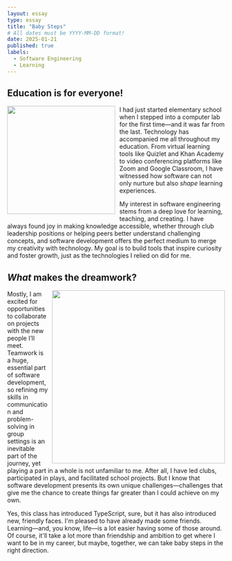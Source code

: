 ```yaml
---
layout: essay
type: essay
title: "Baby Steps"
# All dates must be YYYY-MM-DD format!
date: 2025-01-21
published: true
labels:
  - Software Engineering
  - Learning
---
```


## Education is for everyone!

<img width="250px" class="rounded" style="float: left; margin-right: 10px; margin-bottom: 10px;" src="https://i.pinimg.com/736x/19/95/03/199503e20588e1af3aefa9e67b527bf3.jpg">

I had just started elementary school when I stepped into a computer lab for the first time—and it was far from the last. Technology has accompanied me all throughout my education. From virtual learning tools like Quizlet and Khan Academy to video conferencing platforms like Zoom and Google Classroom, I have witnessed how software can not only nurture but also _shape_ learning experiences.

My interest in software engineering stems from a deep love for learning, teaching, and creating. I have always found joy in making knowledge accessible, whether through club leadership positions or helping peers better understand challenging concepts, and software development offers the perfect medium to merge my creativity with technology. My goal is to build tools that inspire curiosity and foster growth, just as the technologies I relied on did for me.

## _What_ makes the dreamwork?

<img width="400px" class="rounded" style="float: right; margin-left: 10px;" src="https://i0.wp.com/katzenworld.co.uk/wp-content/uploads/2014/08/teamwork_o_1053401.jpg">

Mostly, I am excited for opportunities to collaborate on projects with the new people I’ll meet. Teamwork is a huge, essential part of software development, so refining my skills in communication and problem-solving in group settings is an inevitable part of the journey, yet playing a part in a whole is not unfamiliar to me. After all, I have led clubs, participated in plays, and facilitated school projects. But I know that software development presents its own unique challenges—challenges that give me the chance to create things far greater than I could achieve on my own.

Yes, this class has introduced TypeScript, sure, but it has also introduced new, friendly faces. I'm pleased to have already made some friends. Learning—and, you know, life—is a lot easier having some of those around. Of course, it'll take a lot more than friendship and ambition to get where I want to be in my career, but maybe, together, we can take baby steps in the right direction.
